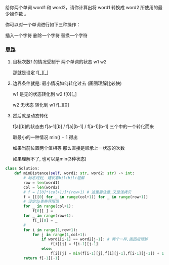 给你两个单词 word1 和 word2，请你计算出将 word1 转换成 word2 所使用的最少操作数 。

你可以对一个单词进行如下三种操作：

插入一个字符
删除一个字符
替换一个字符

### 思路

1. 目标次数f 的情况受制于 两个单词的状态 w1  w2

   那就是设定 f[\_]\[_]

2. 边界条件就是: 最小情况如何转化过去 (画图理解比较快)

   w1 是无的状态转化到 w2  f[0]\[_]

   w2 无状态 转化到 w1  f[_]\[0]

3. 然后就是动态转化 

   f[a]\[b]的状态由 f[a-1]\[b] / f[a]\[b-1] / f[a-1]\[b-1] 三个中的一个转化而来

   取最小的一种情况 min() + 1 得出

   如果当前位置两个值相等 那么直接是顺承上一状态的次数

   如果理解不了, 也可以是min(3种状态)

```python
class Solution:
    def minDistance(self, word1: str, word2: str) -> int:
        # 动态规划, 建议看bilibili题解
        row = len(word1)
        col = len(word2)
        # f = [[0]*(col+1)]*(row+1) # 这里要注意,又是浅拷贝
        f = [[[0] for _ in range(col+1)] for _ in range(row+1)]
        # 设定dp表格界限值
        for _ in range(col+1):
            f[0][_] = _
        for _ in range(row+1):
            f[_][0] = _
        #
        for i in range(1,row+1):
            for j in range(1,col+1):
                if word1[i-1] == word2[j-1]: # 两个一样,画图后理解
                    f[i][j] = f[i-1][j-1]
                else:
                    f[i][j] = min(f[i-1][j],f[i][j-1],f[i-1][j-1]) + 1 # 两者不同
        return f[-1][-1]
```

